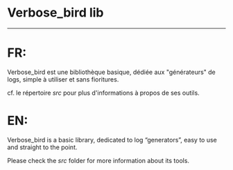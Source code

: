 # Verbose_bird lib

------

# FR:

Verbose_bird est une bibliothèque basique, dédiée aux "générateurs" de logs, simple à utiliser et sans fioritures.

cf. le répertoire *src* pour plus d'informations à propos de ses outils.

# EN:

Verbose_bird is a basic library, dedicated to log “generators”, easy to use and straight to the point.

Please check the *src* folder for more information about its tools.